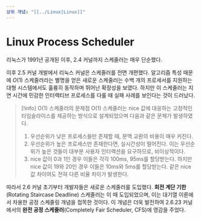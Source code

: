 ```yaml
---
상위 개념: "[[../Linux|Linux]]"
---
```

# Linux Process Scheduler
리눅스가 1991년 공개된 이후, 2.4 커널까지 스케줄러는 매우 단순했다.

이후 2.5 커널 개발에서 리눅스 커널은 스케줄러를 전면 개편했다. 알고리즘 특성 때문에 $O(1)$ 스케줄러라는 별명을 얻은 새로운 스케줄러는 수백 개의 프로세서를 지원하는 대형 시스템에서도 훌륭히 동작하며 뛰어난 확장성을 보였다. 하지만 이 스케줄러는 지연 시간에 민감한 인터랙티브 프로세스를 다룰 때 실패 사례를 보인다는 것이 드러났다.

> [!info] O(1) 스케줄러의 문제점
> O(1) 스케줄러는 nice 값에 대응하는 고정적인 타임슬라이스를 제공하는 방식으로 설계되었으며 다음과 같은 문제가 발생하였다.
> 
> 1. 우선순위가 낮은 프로세스들만 존재할 때, 문맥 교환의 비용이 매우 커진다.
> 2. 우선순위가 높은 프로세스만 존재한다면, 실시간성이 떨어진다. 이는 우선순위가 높은 것들이 대부분 사용자 인터랙션을 요구하므로, 비이상적이다.
> 3. nice 값이 0과 1인 경우 이들은 각각 100ms, 95ms를 할당받는다. 하지만 nice 값이 19와 20인 경우 이들은 10ms와 5ms를 할당받는다. 같은 nice 값 차이여도 전혀 다른 비율 차이가 발생한다.

따라서 2.6 커널 초기부터 개발자들은 새로운 스케줄러를 도입했다. **회전 계단 기한**(Rotating Staircase Deadline) 스케줄러는 이 때 도입되었으며, 이는 대기열 이론에서 차용한 공정 스케줄링 개념을 접목한 것이다. 이 개념은 더욱 발전하여 2.6.23 커널에서의 **완전 공정 스케줄러**(Completely Fair Scheduler, CFS)에 영감을 주었다.